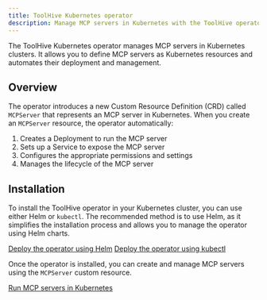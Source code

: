 ```yaml
---
title: ToolHive Kubernetes operator
description: Manage MCP servers in Kubernetes with the ToolHive operator
---
```


The ToolHive Kubernetes operator manages MCP servers in Kubernetes clusters. It
allows you to define MCP servers as Kubernetes resources and automates their
deployment and management.

## Overview

The operator introduces a new Custom Resource Definition (CRD) called
`MCPServer` that represents an MCP server in Kubernetes. When you create an
`MCPServer` resource, the operator automatically:

1. Creates a Deployment to run the MCP server
2. Sets up a Service to expose the MCP server
3. Configures the appropriate permissions and settings
4. Manages the lifecycle of the MCP server

## Installation

To install the ToolHive operator in your Kubernetes cluster, you can use either
Helm or `kubectl`. The recommended method is to use Helm, as it simplifies the
installation process and allows you to manage the operator using Helm charts.

[Deploy the operator using Helm](./deploy-operator-helm.md)
[Deploy the operator using kubectl](./deploy-operator-kubectl.md)

Once the operator is installed, you can create and manage MCP servers using the
`MCPServer` custom resource.

[Run MCP servers in Kubernetes](./run-mcp-k8s.md)
